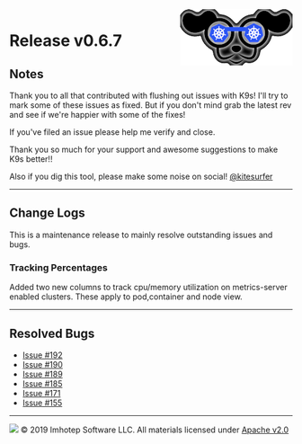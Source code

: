 <img src="https://raw.githubusercontent.com/derailed/k9s/master/assets/k9s_small.png" align="right" width="200" height="auto"/>

# Release v0.6.7

## Notes

Thank you to all that contributed with flushing out issues with K9s! I'll try to mark some of these issues as fixed. But if you don't mind grab the latest rev and see if we're happier with some of the fixes!

If you've filed an issue please help me verify and close.

Thank you so much for your support and awesome suggestions to make K9s better!!

Also if you dig this tool, please make some noise on social! [@kitesurfer](https://twitter.com/kitesurfer)

---

## Change Logs

This is a maintenance release to mainly resolve outstanding issues and bugs.

### Tracking Percentages

Added two new columns to track cpu/memory utilization on metrics-server enabled clusters. These apply to pod,container and node view.


---

## Resolved Bugs

+ [Issue #192](https://github.com/derailed/k9s/issues/192)
+ [Issue #190](https://github.com/derailed/k9s/issues/190)
+ [Issue #189](https://github.com/derailed/k9s/issues/189)
+ [Issue #185](https://github.com/derailed/k9s/issues/185)
+ [Issue #171](https://github.com/derailed/k9s/issues/171)
+ [Issue #155](https://github.com/derailed/k9s/issues/155)

---

<img src="https://raw.githubusercontent.com/derailed/k9s/master/assets/imhotep_logo.png" width="32" height="auto"/> © 2019 Imhotep Software LLC. All materials licensed under [Apache v2.0](http://www.apache.org/licenses/LICENSE-2.0)
